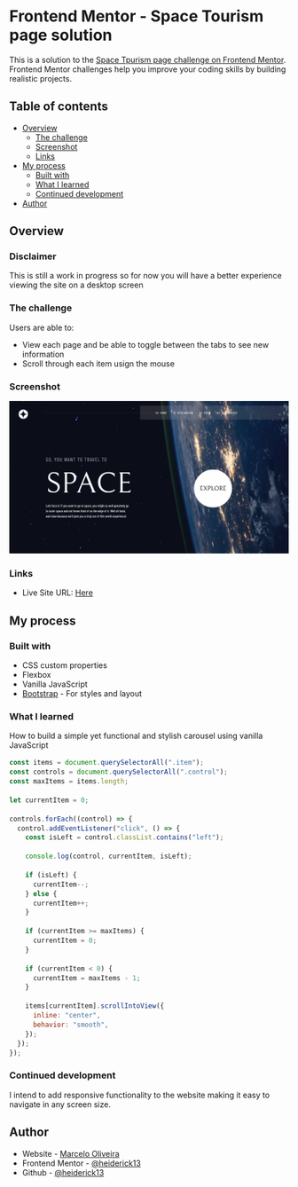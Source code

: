 # Frontend Mentor - Space Tourism page solution

This is a solution to the [Space Tpurism page challenge on Frontend Mentor](https://www.frontendmentor.io/challenges/space-tourism-multipage-website-gRWj1URZ3/hub). Frontend Mentor challenges help you improve your coding skills by building realistic projects.

## Table of contents

- [Overview](#overview)
  - [The challenge](#the-challenge)
  - [Screenshot](#screenshot)
  - [Links](#links)
- [My process](#my-process)
  - [Built with](#built-with)
  - [What I learned](#what-i-learned)
  - [Continued development](#continued-development)
- [Author](#author)

## Overview

### Disclaimer

This is still a work in progress so for now you will have a better experience viewing the site on a desktop screen

### The challenge

Users are able to:

- View each page and be able to toggle between the tabs to see new information
- Scroll through each item usign the mouse

### Screenshot

![](./src/assets/shared/screenshot.png)

### Links

- Live Site URL: [Here](https://heiderick13.github.io/space-tourism/)

## My process

### Built with

- CSS custom properties
- Flexbox
- Vanilla JavaScript
- [Bootstrap](https://getbootstrap.com/) - For styles and layout

### What I learned

How to build a simple yet functional and stylish carousel using vanilla JavaScript

```js
const items = document.querySelectorAll(".item");
const controls = document.querySelectorAll(".control");
const maxItems = items.length;

let currentItem = 0;

controls.forEach((control) => {
  control.addEventListener("click", () => {
    const isLeft = control.classList.contains("left");

    console.log(control, currentItem, isLeft);

    if (isLeft) {
      currentItem--;
    } else {
      currentItem++;
    }

    if (currentItem >= maxItems) {
      currentItem = 0;
    }

    if (currentItem < 0) {
      currentItem = maxItems - 1;
    }

    items[currentItem].scrollIntoView({
      inline: "center",
      behavior: "smooth",
    });
  });
});
```

### Continued development

I intend to add responsive functionality to the website making it easy to navigate in any screen size.

## Author

- Website - [Marcelo Oliveira](www.linkedin.com/in/marcelo-ferreira-de-oliveira)
- Frontend Mentor - [@heiderick13](https://www.frontendmentor.io/profile/heiderick13)
- Github - [@heiderick13](https://github.com/heiderick13)
